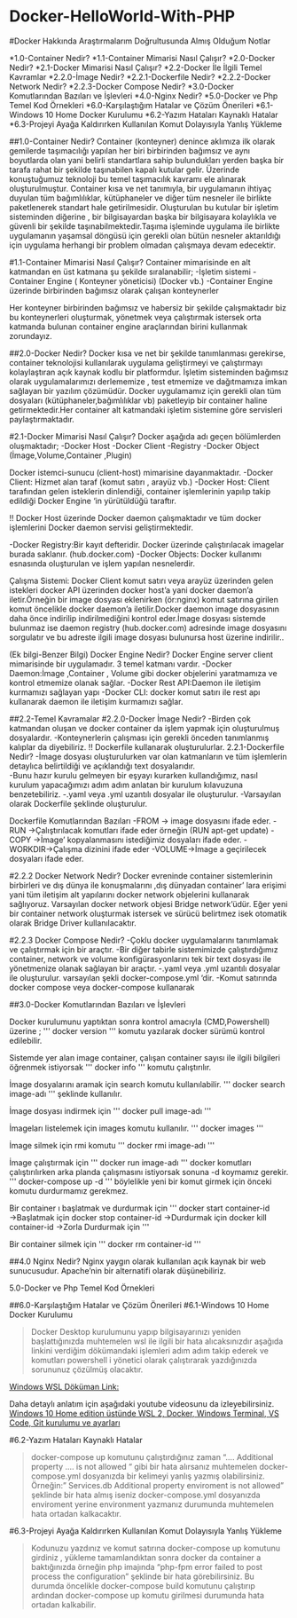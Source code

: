 # Docker-HelloWorld-With-PHP
#Docker Hakkında Araştırmalarım Doğrultusunda Almış Olduğum Notlar

*1.0-Container Nedir?
       *1.1-Container Mimarisi Nasıl Çalışır?
*2.0-Docker Nedir?
        *2.1-Docker Mimarisi Nasıl Çalışır?
        *2.2-Docker İle İlgili Temel Kavramlar
                *2.2.0-İmage Nedir?
                *2.2.1-Dockerfile Nedir?
                *2.2.2-Docker Network Nedir?
                *2.2.3-Docker Compose Nedir?
*3.0-Docker Komutlarından Bazıları ve İşlevleri
*4.0-Nginx Nedir?
*5.0-Docker ve Php Temel Kod Örnekleri
*6.0-Karşılaştığım Hatalar ve Çözüm Önerileri
        *6.1-Windows 10 Home Docker Kurulumu
        *6.2-Yazım Hataları Kaynaklı Hatalar
        *6.3-Projeyi Ayağa Kaldırırken Kullanılan Komut Dolayısıyla Yanlış Yükleme






##1.0-Container Nedir?
        Container (konteyner) denince aklımıza ilk olarak gemilerde taşımacılığı yapılan her biri birbirinden bağımsız ve aynı boyutlarda olan yani belirli standartlara sahip bulundukları yerden başka bir tarafa rahat bir şekilde taşınabilen kapalı kutular gelir. Üzerinde konuştuğumuz teknoloji bu temel taşımacılık kavramı ele alınarak oluşturulmuştur.
        Container kısa ve net tanımıyla, bir uygulamanın ihtiyaç duyulan tüm bağımlılıklar, kütüphaneler ve diğer tüm nesneler ile birlikte paketlenerek standart hale getirilmesidir.
        Oluşturulan bu kutular bir işletim sisteminden diğerine , bir bilgisayardan başka bir bilgisayara kolaylıkla ve güvenli bir şekilde taşınabilmektedir.Taşıma işleminde uygulama ile birlikte uygulamanın yaşamsal döngüsü için gerekli olan bütün nesneler aktarıldığı için uygulama herhangi bir problem olmadan çalışmaya devam edecektir.


#1.1-Container Mimarisi Nasıl Çalışır?
        Container mimarisinde en alt katmandan en üst katmana şu şekilde sıralanabilir;
                -İşletim sistemi 
                -Container Engine ( Konteyner yöneticisi) (Docker vb.)
                -Container Engine üzerinde birbirinden bağımsız olarak çalışan konteynerler


Her konteyner birbirinden bağımsız ve habersiz bir şekilde çalışmaktadır biz bu konteynerleri oluşturmak, yönetmek veya çalıştırmak istersek orta katmanda bulunan container engine araçlarından birini kullanmak zorundayız. 


##2.0-Docker Nedir?
         Docker kısa ve net bir şekilde tanımlanması gerekirse, container teknolojisi kullanılarak uygulama geliştirmeyi ve çalıştırmayı kolaylaştıran açık kaynak kodlu bir platformdur.
        İşletim sisteminden bağımsız olarak uygulamalarımızı derlememize , test etmemize ve dağıtmamıza imkan sağlayan bir yazılım çözümüdür. 
        Docker uygulamamız için gerekli olan tüm dosyaları (kütüphaneler,bağımlılıklar vb) paketleyip bir container haline getirmektedir.Her container alt katmandaki işletim sistemine göre servisleri paylaştırmaktadır.


#2.1-Docker Mimarisi Nasıl Çalışır?
Docker aşağıda adı geçen bölümlerden oluşmaktadır;
        -Docker Host
        -Docker Client
        -Registry
        -Docker Object (İmage,Volume,Container ,Plugin)


Docker istemci-sunucu (client-host) mimarisine dayanmaktadır.
        -Docker Client: Hizmet alan taraf (komut satırı , arayüz vb.)
        -Docker Host: Client tarafından gelen isteklerin dinlendiği, container işlemlerinin yapılıp takip edildiği Docker Engine ‘in yürütüldüğü taraftır.


!! Docker Host üzerinde Docker daemon çalışmaktadır ve tüm docker işlemlerini Docker daemon servisi geliştirmektedir.


-Docker Registry:Bir kayıt defteridir. Docker üzerinde çalıştırılacak imagelar burada saklanır.
(hub.docker.com)
-Docker Objects: Docker kullanımı esnasında oluşturulan ve işlem yapılan nesnelerdir.


Çalışma Sistemi: Docker Client komut satırı veya arayüz üzerinden gelen istekleri docker API üzerinden docker host’a yani docker daemon’a iletir.Örneğin bir image dosyası eklenirken (ör:nginx) komut satırına girilen komut öncelikle docker daemon’a iletilir.Docker daemon image dosyasının daha önce indirilip indirilmediğini kontrol eder.İmage dosyası sistemde bulunmaz ise daemon registry (hub.docker.com) adresinde image dosyasını sorgulatır ve bu adreste ilgili image dosyası bulunursa host üzerine indirilir..   




(Ek bilgi-Benzer Bilgi)
Docker Engine Nedir?
        Docker Engine server client mimarisinde bir uygulamadır. 3 temel katmanı vardır.
                -Docker Daemon:İmage ,Container , Volume gibi docker objelerini yaratmamıza ve kontrol etmemize olanak sağlar. 
                -Docker Rest API:Daemon ile iletişim kurmamızı sağlayan yapı
                -Docker CLI: docker komut satırı ile rest apı kullanarak daemon ile iletişim kurmamızı sağlar.


##2.2-Temel Kavramalar
#2.2.0-Docker İmage Nedir?
-Birden çok katmandan oluşan ve docker container da işlem yapmak için oluşturulmuş dosyalardır.
-Konteynerlerin çalışması için gerekli önceden tanımlanmış kalıplar da diyebiliriz.
!! Dockerfile kullanarak oluşturulurlar.
2.2.1-Dockerfile Nedir?
-İmage dosyası oluşturulurken var olan katmanların ve tüm işlemlerin detaylıca belirtildiği ve açıklandığı text dosyalarıdır.        
-Bunu hazır kurulu gelmeyen bir eşyayı kurarken kullandığımız, nasıl kurulum yapacağımızı adım adım anlatan bir kurulum kılavuzuna benzetebiliriz.
-.yaml veya .yml uzantılı dosyalar ile oluşturulur.
-Varsayılan olarak Dockerfile şeklinde oluşturulur.


Dockerfile Komutlarından Bazıları
-FROM → image dosyasını ifade eder.
-RUN →Çalıştırılacak komutları ifade eder örneğin (RUN apt-get update)
-COPY →İmage’ kopyalanmasını istediğimiz dosyaları ifade eder.
-WORKDIR→Çalışma dizinini ifade eder
-VOLUME→İmage a geçirilecek dosyaları ifade eder.




#2.2.2 Docker Network Nedir? 
Docker evreninde container sistemlerinin birbirleri ve dış dünya ile konuşmalarını ,dış dünyadan container’ lara erişimi yani tüm iletişim alt yapılarını docker network objelerini kullanarak sağlıyoruz. 
Varsayılan docker network objesi Bridge network’üdür. Eğer yeni bir container network oluşturmak istersek ve sürücü belirtmez isek otomatik olarak Bridge Driver kullanılacaktır.


#2.2.3 Docker Compose Nedir?
-Çoklu docker uygulamalarını tanımlamak ve çalıştırmak için bir araçtır.
-Bir diğer tabirle sistemimizde çalıştırdığımız container, network ve volume konfigürasyonlarını tek bir text dosyası ile yönetmenize olanak sağlayan bir araçtır.
-.yaml veya .yml uzantılı dosyalar ile oluşturulur. varsayılan şekli docker-compose.yml ‘dir.
-Komut satırında docker compose veya docker-compose kullanarak


##3.0-Docker Komutlarından Bazıları ve İşlevleri


Docker kurulumunu yaptıktan sonra kontrol amacıyla (CMD,Powershell) üzerine ;
'''
docker version 
'''
komutu yazılarak docker sürümü kontrol edilebilir.


Sistemde yer alan image container, çalışan container sayısı ile ilgili bilgileri öğrenmek istiyorsak
'''
docker info
'''
komutu çalıştırılır.


İmage dosyalarını aramak için search komutu kullanılabilir.
'''
docker search image-adı 
'''
şeklinde kullanılır.


İmage dosyası indirmek için 
'''
docker pull image-adı
'''

İmageları listelemek için images komutu kullanılır.
'''
docker images
'''

İmage silmek için rmi komutu
'''
docker rmi image-adı
'''

İmage çalıştırmak için 
'''
docker run image-adı
'''
docker komutları çalıştırılırken arka planda çalışmasını istiyorsak sonuna -d koymamız gerekir.
'''
docker-compose up -d
'''
böylelikle yeni bir komut girmek için önceki komutu durdurmamız gerekmez.




Bir container ı başlatmak ve durdurmak için
'''
docker start container-id        →Başlatmak için
docker stop container-id        →Durdurmak için
docker kill container-id          →Zorla Durdurmak için
'''

Bir container silmek için
'''
docker rm container-id
'''

##4.0 Nginx Nedir?
Nginx yaygın olarak kullanılan açık kaynak bir web sunucusudur. Apache’nin bir alternatifi olarak düşünebiliriz.


5.0-Docker ve Php Temel Kod Örnekleri








##6.0-Karşılaştığım Hatalar ve Çözüm Önerileri
#6.1-Windows 10 Home Docker Kurulumu
>Docker Desktop kurulumunu yapıp bilgisayarınızı yeniden başlattığınızda muhtemelen wsl ile ilgili bir hata alıcaksınızdır aşağıda linkini verdiğim dökümandaki işlemleri adım adım takip ederek ve  komutları powershell i yönetici olarak çalıştırarak yazdığınızda sorununuz çözülmüş olacaktır.


[Windows WSL Döküman Link:](https://learn.microsoft.com/tr-tr/windows/wsl/install-manual#step-1---enable-the-windows-subsystem-for-linux)


Daha detaylı anlatım için aşağıdaki youtube videosunu da izleyebilirsiniz.
[Windows 10 Home edition üstünde WSL 2, Docker, Windows Terminal, VS Code, Git kurulumu ve ayarları](https://www.youtube.com/watch?v=t4ZS9rTtbOk)




#6.2-Yazım Hataları Kaynaklı Hatalar
>docker-compose up komutunu çalıştırdığınız zaman “…. Additional property .... is not allowed “ gibi bir hata alırsanız muhtemelen docker-compose.yml dosyanızda bir kelimeyi yanlış yazmış olabilirsiniz. 
>Örneğin:” Services.db Additional property enviroment is not allowed” şeklinde bir hata almış iseniz docker-compose.yml dosyanızda enviroment yerine environment yazmanız durumunda muhtemelen hata ortadan kalkacaktır.


#6.3-Projeyi Ayağa Kaldırırken Kullanılan Komut Dolayısıyla Yanlış Yükleme
>Kodunuzu yazdınız ve komut satırına docker-compose up komutunu girdiniz , yükleme tamamlandıktan sonra docker da container a baktığınızda örneğin php imajında “php-fpm error failed to post process the configuration” şeklinde bir hata görebilirsiniz. Bu durumda öncelikle docker-compose build komutunu çalıştırıp ardından docker-compose up komutu girilmesi durumunda hata ortadan kalkabilir.
